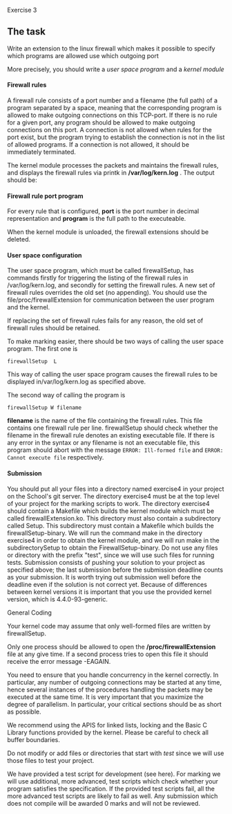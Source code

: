 Exercise 3

## The task

Write an extension to the linux firewall which makes it possible to specify which programs are allowed use which outgoing port

More precisely, you should write a _user space program_ and a _kernel module_

#### Firewall rules

A firewall rule consists of a port number and a filename (the full path) of a program separated by a space, meaning that the corresponding program is allowed to make outgoing connections on this TCP-port. If there is no rule for a given port, any program should be allowed to make outgoing connections on this port. A connection is not allowed when rules for the port exist, but the program trying to establish the connection is not in the list of allowed programs. If a connection is not allowed, it should be immediately terminated.

The kernel module processes the packets and maintains the firewall rules, and displays the firewall rules via printk  in __/var/log/kern.log__ . The output should be:  

#### Firewall __rule port program__

For every rule that is configured, __port__ is the port number in decimal representation and __program__ is the full path to the executeable.

When the kernel module is unloaded, the firewall extensions should be deleted.

#### User space configuration

The user space program, which must be called firewallSetup, has commands firstly for triggering the listing of the firewall rules in /var/log/kern.log, and secondly for setting the firewall rules. A new set of firewall rules overrides the old set (no appending). You should use the file/proc/firewallExtension for communication between the user program and the kernel.

If replacing the set of firewall rules fails for any reason, the old
set of firewall rules should be retained.  

To make marking easier, there should be two ways of calling the user
space program. The first one is 

```shell
firewallSetup  L
```
This way of calling the user space program causes the firewall rules
to be displayed in/var/log/kern.log  as specified above.  

The second way of calling the program is  

```shell
firewallSetup W filename
```
__filename__ is the name of the file containing the firewall rules. This file contains one firewall rule per line. firewallSetup should check whether the filename in the firewall rule denotes an existing executable file. If there is any error in the syntax or any filename is not an executable file, this program should abort with the message `ERROR: Ill-formed file`  and `ERROR: Cannot execute file` respectively.

#### Submission 
You should put all your files into a directory named exercise4 in your project on the School's git server. The directory exercise4 must be at the top level of your project for the marking scripts to work.
The directory exercise4 should contain a Makefile which builds the kernel module which must be called firewallExtension.ko. This
directory must also contain a subdirectory called Setup. This subdirectory must contain a Makefile which builds the firewallSetup-binary.
We will run the command make in the directory exercise4 in order to obtain the kernel module, and we will run make in the subdirectorySetup to obtain the FirewallSetup-binary.
Do not use any files or directory with the prefix "test", since we will use such files for running tests.
Submission consists of pushing your solution to your project as specified above; the last
submission before the submission deadline counts as your submission. It is worth trying out submission well before the deadline
even if the solution is not correct yet. Because of differences between kernel versions it is important that you use the provided
kernel version, which is  4.4.0-93-generic.

General Coding  

Your kernel code may assume that only well-formed files are written by firewallSetup.

Only one process should be allowed to open the __/proc/firewallExtension__  file at any give time. If a second process tries to open this file it should receive the error message -EAGAIN.

You need to ensure that you handle concurrency in the kernel correctly. In particular, any number of outgoing connections may be started at any time, hence several instances of the procedures handling the packets may be executed at the same time. It is very important that you maximize the degree of parallelism. In particular, your critical sections should be as short as possible.

We recommend using the APIS for linked lists, locking and the Basic C Library functions provided by the kernel. Please be careful to check all buffer boundaries. 

Do not modify or add files or directories that start with _test_ since we will use those files to test your project.

We have provided a test script for development (see here). 
For marking we will use additional, more advanced, test scripts which check whether your program satisfies the specification. If the provided test scripts fail, all the more advanced test scripts are likely to fail as well.
Any submission which does not compile will be awarded 0 marks and will not be reviewed.
